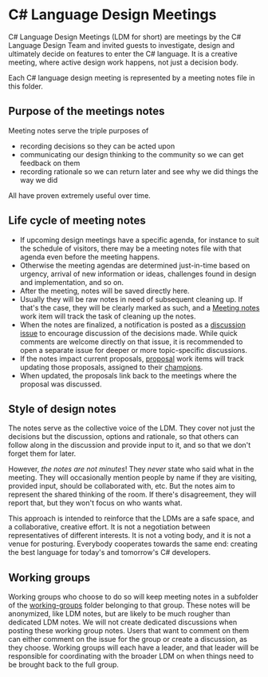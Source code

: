 # C# Language Design Meetings

C# Language Design Meetings (LDM for short) are meetings by the C# Language Design Team and invited guests to investigate, design and ultimately decide on features to enter the C# language. It is a creative meeting, where active design work happens, not just a decision body. 

Each C# language design meeting is represented by a meeting notes file in this folder.

## Purpose of the meetings notes

Meeting notes serve the triple purposes of

- recording decisions so they can be acted upon
- communicating our design thinking to the community so we can get feedback on them
- recording rationale so we can return later and see why we did things the way we did

All have proven extremely useful over time.

## Life cycle of meeting notes

- If upcoming design meetings have a specific agenda, for instance to suit the schedule of visitors, there may be a meeting notes file with that agenda even before the meeting happens.
- Otherwise the meeting agendas are determined just-in-time based on urgency, arrival of new information or ideas, challenges found in design and implementation, and so on.
- After the meeting, notes will be saved directly here. 
- Usually they will be raw notes in need of subsequent cleaning up. If that's the case, they will be clearly marked as such, and a [Meeting notes](https://github.com/dotnet/csharplang/labels/Meeting%20notes) work item will track the task of cleaning up the notes.
- When the notes are finalized, a notification is posted as a [discussion issue](https://github.com/dotnet/csharplang/labels/Discussion) to encourage discussion of the decisions made. While quick comments are welcome directly on that issue, it is recommended to open a separate issue for deeper or more topic-specific discussions.
- If the notes impact current proposals, [proposal](https://github.com/dotnet/csharplang/labels/Proposal) work items will track updating those proposals, assigned to their [champions](https://github.com/dotnet/csharplang/labels/Proposal%20champion).
- When updated, the proposals link back to the meetings where the proposal was discussed.

## Style of design notes

The notes serve as the collective voice of the LDM. They cover not just the decisions but the discussion, options and rationale, so that others can follow along in the discussion and provide input to it, and so that we don't forget them for later.

However, *the notes are not minutes*! They *never* state who said what in the meeting. They will occasionally mention people by name if they are visiting, provided input, should be collaborated with, etc. But the notes aim to represent the shared thinking of the room. If there's disagreement, they will report that, but they won't focus on who wants what.

This approach is intended to reinforce that the LDMs are a safe space, and a collaborative, creative effort. It is not a negotiation between representatives of different interests. It is not a voting body, and it is not a venue for posturing. Everybody cooperates towards the same end: creating the best language for today's and tomorrow's C# developers.

## Working groups

Working groups who choose to do so will keep meeting notes in a subfolder of the [working-groups](working-groups/) folder belonging to that group. These notes will be anonymized, like LDM notes, but are likely to be much rougher than dedicated LDM notes. We will not create dedicated discussions when posting these working group notes. Users that want to comment on them can either comment on the issue for the group or create a discussion, as they choose. Working groups will each have a leader, and that leader will be responsible for coordinating with the broader LDM on when things need to be brought back to the full group.
